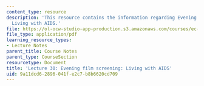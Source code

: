 ```yaml
---
content_type: resource
description: 'This resource contains the information regarding Evening film screening:
  Living with AIDS.'
file: https://ol-ocw-studio-app-production.s3.amazonaws.com/courses/ec-701j-d-lab-i-development-fall-2009/9a11dcd62896041fe2c7b8b6620cd709_MITEC_701JF09_lec30_nb.pdf
file_type: application/pdf
learning_resource_types:
- Lecture Notes
parent_title: Course Notes
parent_type: CourseSection
resourcetype: Document
title: 'Lecture 30: Evening film screening: Living with AIDS'
uid: 9a11dcd6-2896-041f-e2c7-b8b6620cd709
---
```

